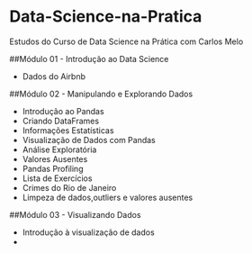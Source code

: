 # Data-Science-na-Pratica

Estudos do Curso de Data Science na Prática com Carlos Melo


##Módulo 01 - Introdução ao Data Science

* Dados do Airbnb

##Módulo 02 - Manipulando e Explorando Dados

* Introdução ao Pandas
* Criando DataFrames
* Informações Estatísticas
* Visualização de Dados com Pandas
* Análise Exploratória
* Valores Ausentes
* Pandas Profiling
* Lista de Exercícios
* Crimes do Rio de Janeiro
* Limpeza de dados,outliers e valores ausentes

##Módulo 03 - Visualizando Dados

* Introdução à visualização de dados
* 
